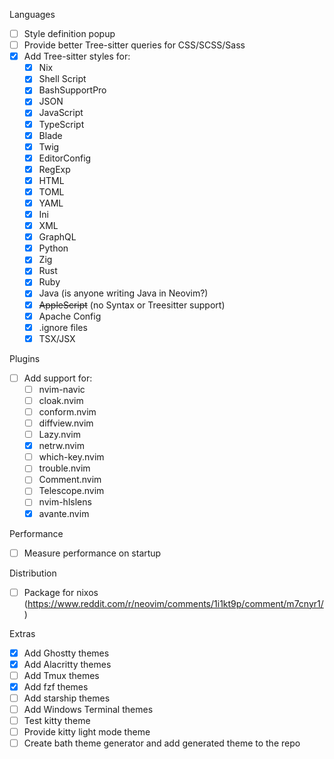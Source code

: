 Languages
- [ ] Style definition popup
- [ ] Provide better Tree-sitter queries for CSS/SCSS/Sass
- [x] Add Tree-sitter styles for:
  - [x] Nix
  - [x] Shell Script
  - [x] BashSupportPro
  - [x] JSON
  - [x] JavaScript
  - [x] TypeScript
  - [x] Blade
  - [x] Twig
  - [x] EditorConfig
  - [x] RegExp
  - [x] HTML
  - [x] TOML
  - [x] YAML
  - [x] Ini
  - [x] XML
  - [x] GraphQL
  - [x] Python
  - [x] Zig
  - [x] Rust
  - [x] Ruby
  - [x] Java (is anyone writing Java in Neovim?)
  - [x] ~~AppleScript~~ (no Syntax or Treesitter support)
  - [x] Apache Config
  - [x] .ignore files
  - [x] TSX/JSX

Plugins
- [ ] Add support for:
  - [ ] nvim-navic
  - [ ] cloak.nvim
  - [ ] conform.nvim
  - [ ] diffview.nvim
  - [ ] Lazy.nvim
  - [x] netrw.nvim
  - [ ] which-key.nvim
  - [ ] trouble.nvim
  - [ ] Comment.nvim
  - [ ] Telescope.nvim
  - [ ] nvim-hlslens
  - [x] avante.nvim

Performance
- [ ] Measure performance on startup

Distribution
- [ ] Package for nixos (https://www.reddit.com/r/neovim/comments/1i1kt9p/comment/m7cnyr1/)

Extras
- [x] Add Ghostty themes
- [x] Add Alacritty themes
- [ ] Add Tmux themes
- [x] Add fzf themes
- [ ] Add starship themes
- [ ] Add Windows Terminal themes
- [ ] Test kitty theme
- [ ] Provide kitty light mode theme
- [ ] Create bath theme generator and add generated theme to the repo
